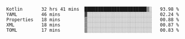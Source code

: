 <!--START_SECTION:waka-->
```text
Kotlin       32 hrs 41 mins  ███████████████████████▒░   93.98 % 
YAML         46 mins         ▓░░░░░░░░░░░░░░░░░░░░░░░░   02.24 % 
Properties   18 mins         ▒░░░░░░░░░░░░░░░░░░░░░░░░   00.88 % 
XML          18 mins         ▒░░░░░░░░░░░░░░░░░░░░░░░░   00.87 % 
TOML         17 mins         ▒░░░░░░░░░░░░░░░░░░░░░░░░   00.83 % 
```
<!--END_SECTION:waka-->
